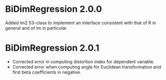 # BiDimRegression 2.0.0
Added lm2 S3-class to implement an interface consistent with that of R in general and of lm in particular.

# BiDimRegression 2.0.1
* Corrected error in computing distortion index for dependent variable.
* Corrected error when computing angle for Euclidean transformation and first beta coefficients in negative.
